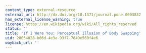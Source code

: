 ```yaml
---
content_type: external-resource
external_url: http://dx.doi.org/10.1371/journal.pone.0003832
has_external_license_warning: true
license: https://en.wikipedia.org/wiki/All_rights_reserved
status: ''
title: 'If I Were You: Perceptual Illusion of Body Swapping'
uid: 28054028-b06d-4e3a-93f7-7849e560f4e6
wayback_url: ''
---
```

